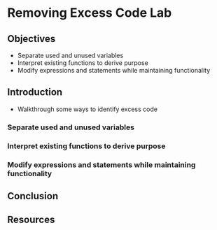 # Removing Excess Code Lab

## Objectives

- Separate used and unused variables
- Interpret existing functions to derive purpose
- Modify expressions and statements while maintaining functionality

## Introduction

- Walkthrough some ways to identify excess code

### Separate used and unused variables

### Interpret existing functions to derive purpose

### Modify expressions and statements while maintaining functionality

## Conclusion

## Resources
